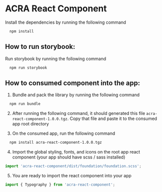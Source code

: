 # ACRA React Component

Install the dependencies by running the following command

```bash
  npm install
```

## How to run storybook:

Run storybook by running the following command

```bash
  npm run storybook
```

## How to consumed component into the app:

1. Bundle and pack the library by running the following command

```bash
  npm run bundle
```

2. After running the following command, it should generated this file `acra-react-component-1.0.0.tgz`. Copy that file and paste it to the consumed app root directory

3. On the consumed app, run the following command

```bash
  npm install acra-react-component-1.0.0.tgz
```

4. Import the global styling, fonts, and icons on the root app react component (your app should have scss / sass installed)

```jsx
import 'acra-react-component/dist/foundation/foundation.scss';
```

5. You are ready to import the react component into your app

```jsx
import { Typography } from 'acra-react-component';
```